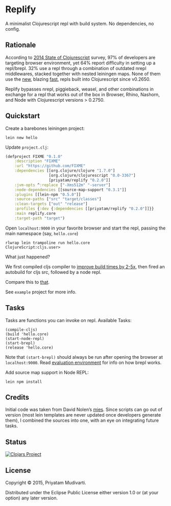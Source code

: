 Replify
=======

A minimalist Clojurescript repl with build system. No dependencies, no config.

## Rationale

According to
[2014 State of Clojurescript](https://cognitect.wufoo.com/reports/state-of-clojurescript-2014-results/)
survey, 97% of developers are targeting browser environment, yet 64% report
difficulty in setting up a repl/brepl.  32% use a repl through a combination of
outdated nrepl middlewares, stacked together with nested leiningen maps.  None
of them use the
[new](http://swannodette.github.io/2014/12/29/nodejs-of-my-dreams/), blazing
[fast](http://swannodette.github.io/2015/01/02/the-essence-of-clojurescript-redux/),
repls built into Clojurescript since v0.2650.

Replify bypasses nrepl, piggieback, weasel, and other combinations in exchange
for a repl that works out of the box in Browser, Rhino, Nashorn, and Node with
Clojurescript versions > 0.2750.

## Quickstart

Create a barebones leiningen project:

	lein new hello

Update `project.clj`:

```clojure
(defproject FIXME "0.1.0"
	:description "FIXME"
	:url "https://github.com/FIXME"
	:dependencies [[org.clojure/clojure "1.7.0"]
	               [org.clojure/clojurescript "0.0-3367"]
	               [priyatam/replify "0.2.0"]]
	:jvm-opts ^:replace ["-Xms512m" "-server"]
	:node-dependencies [[source-map-support "0.3.1"]]
  	:plugins [[lein-npm "0.5.0"]]
	:source-paths ["src" "target/classes"]
	:clean-targets ["out" "release"]
	:profiles {:dev {:dependencies [[priyatam/replify "0.2.0"]]}}
	:main replify.core
	:target-path "target")
```

Open `localhost:9000` in your favorite browser and start the repl, passing the
main namespace (say, `hello.core`)

	rlwrap lein trampoline run hello.core
	ClojureScript:cljs.user>
	
What just happened?

We first compiled cljs compiler to
[improve build times by 2-5x](http://swannodette.github.io/2014/12/29/nodejs-of-my-dreams/),
then fired an autobuild for cljs src, followed by a node repl.

Compare this to [that](https://github.com/plexus/chestnut/blob/master/src/leiningen/new/chestnut/project.clj).

See `example` project for more info.

## Tasks

Tasks are functions you can invoke on repl. Available Tasks:

	(compile-cljs)
	(build 'hello.core)
	(start-node-repl)
	(start-brepl)
	(release 'hello.core)

Note that `(start-brepl)` should always be run after opening the browser at `localhost:9000`. Read [evaluation environment](https://github.com/clojure/clojurescript/wiki/The-REPL-and-Evaluation-Environments#browser-as-evaluation-environment) for info on how brepl works.

Add source map support in Node REPL:

	lein npm install

## Credits

Initial code was taken from David Nolen’s
[mies](https://github.com/swannodette/mies/tree/master/src/leiningen/new/mies).
Since scripts can go out of version (most lein templates are never updated once
developers generate them), I combined the sources into one, with an eye on
integrating future tasks.

## Status

[![Clojars Project](http://clojars.org/priyatam/replify/latest-version.svg)](http://clojars.org/priyatam/replify)

## License

Copyright © 2015, Priyatam Mudivarti.

Distributed under the Eclipse Public License either version 1.0 or (at your option) any later version.

